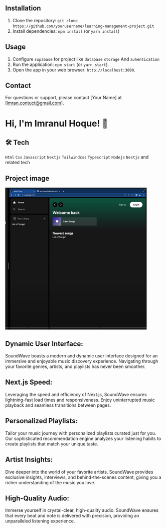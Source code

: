 ## Installation

1. Clone the repository: `git clone https://github.com/yourusername/learning-management-project.git`
2. Install dependencies: `npm install` (or `yarn install`)

## Usage

1. Configure `supabase` for project like `database` `storage` And `auhentication`
2. Run the application: `npm start` (or `yarn start`).
3. Open the app in your web browser: `http://localhost:3000`.


## Contact

For questions or support, please contact [Your Name] at [imran.contuct@gmail.com].

# Hi, I'm Imranul Hoque! 👋


## 🛠 Tech
`Html` `Css` `Javascript` `Nextjs` `Tailwindcss` `Typescript` `Nodejs` `Nestjs` and related tech


## Project image

![Spotify clone](./images/project.png)

## Dynamic User Interface:
SoundWave boasts a modern and dynamic user interface designed for an immersive and enjoyable music discovery experience. Navigating through your favorite genres, artists, and playlists has never been smoother.

## Next.js Speed:
Leveraging the speed and efficiency of Next.js, SoundWave ensures lightning-fast load times and responsiveness. Enjoy uninterrupted music playback and seamless transitions between pages.

## Personalized Playlists:
 Tailor your music journey with personalized playlists curated just for you. Our sophisticated recommendation engine analyzes your listening habits to create playlists that match your unique taste.


## Artist Insights: 
Dive deeper into the world of your favorite artists. SoundWave provides exclusive insights, interviews, and behind-the-scenes content, giving you a richer understanding of the music you love.

## High-Quality Audio: 
Immerse yourself in crystal-clear, high-quality audio. SoundWave ensures that every beat and note is delivered with precision, providing an unparalleled listening experience.
